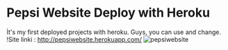 ﻿# Pepsi Website Deploy with Heroku
 İt's my first deployed projects with heroku. Guys, you can use and change.
 !Site linki : http://pepsiwebsite.herokuapp.com/
 ![pepsiwebsite](https://user-images.githubusercontent.com/80522648/174881797-7c97d7ef-d0ec-4313-9ae7-c301fd82fd33.png)
